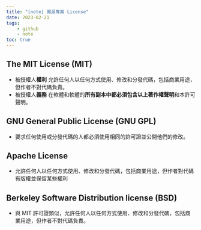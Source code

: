 ```yaml
---
title: "[note] 開源專案 License"
date: 2023-02-21
tags: 
    - github
    - note
toc: true
---
```

## **The MIT License (MIT)**
<!-- more -->
- 被授權人**權利**
允許任何人以任何方式使用、修改和分發代碼，包括商業用途，但作者不對代碼負責。
- 被授權人**義務**
在軟體和軟體的**所有副本中都必須包含以上著作權聲明**和本許可聲明。


## **GNU General Public License (GNU GPL)**
- 要求任何使用或分發代碼的人都必須使用相同的許可證並公開他們的修改。


## **Apache License**
- 允許任何人以任何方式使用、修改和分發代碼，包括商業用途，但作者對代碼有版權並保留某些權利


## **Berkeley Software Distribution license (BSD)**
- 與 MIT 許可證類似，允許任何人以任何方式使用、修改和分發代碼，包括商業用途，但作者不對代碼負責。

